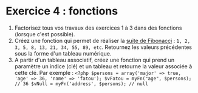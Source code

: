 # Exercice 4 : fonctions

1. Factorisez tous vos travaux des exercices 1 à 3 dans des fonctions (lorsque c'est possible).
2. Créez une fonction qui permet de réaliser la [suite de Fibonacci](https://fr.wikipedia.org/wiki/Suite_de_Fibonacci) : `1, 2, 3, 5, 8, 13, 21, 34, 55, 89, etc`. Retournez les valeurs précédentes sous la forme d'un tableau numérique.
3. A partir d'un tableau associatif, créez une fonction qui prend un paramètre un indice (clé) et un tableau et retourne la valeur associée à cette clé.
Par exemple :
`<?php
  $persons = array('major' => true, 'age' => 36, 'name' => 'fatou');
  $vFatou = myFn("age", $persons); // 36
  $vNull = myFn('address', $persons); // null`